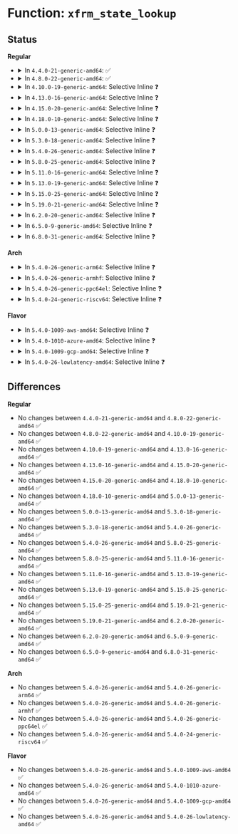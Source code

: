 # Function: <code>xfrm_state_lookup</code>

## Status
<b>Regular</b>
<ul>
<li>
<details>
<summary>In <code>4.4.0-21-generic-amd64</code>: ✅</summary>

```c
struct xfrm_state * xfrm_state_lookup(struct net * net, u32 mark, const xfrm_address_t * daddr, __be32 spi, u8 proto, short unsigned int family)
```

```json
{
  "name": "xfrm_state_lookup",
  "collision_type": "Unique Global",
  "inline_type": "No",
  "funcs": [
    {
      "addr": 18446744071586944112,
      "name": "xfrm_state_lookup",
      "external": true,
      "loc": "net/xfrm/xfrm_state.c:1392",
      "file": "net/xfrm/xfrm_state.c",
      "inline": "seen, unknown",
      "caller_inline": [],
      "caller_func": [
        "net/xfrm/xfrm_state.c:xfrm_alloc_spi",
        "net/xfrm/xfrm_state.c:xfrm_alloc_spi",
        "net/xfrm/xfrm_input.c:xfrm_input"
      ]
    }
  ],
  "symbols": [
    {
      "addr": 18446744071586944112,
      "name": "xfrm_state_lookup",
      "section": ".text",
      "bind": "STB_GLOBAL",
      "size": 114
    }
  ]
}
```
</details>
</li>
<li>
<details>
<summary>In <code>4.8.0-22-generic-amd64</code>: ✅</summary>

```c
struct xfrm_state * xfrm_state_lookup(struct net * net, u32 mark, const xfrm_address_t * daddr, __be32 spi, u8 proto, short unsigned int family)
```

```json
{
  "name": "xfrm_state_lookup",
  "collision_type": "Unique Global",
  "inline_type": "No",
  "funcs": [
    {
      "addr": 18446744071587386944,
      "name": "xfrm_state_lookup",
      "external": true,
      "loc": "net/xfrm/xfrm_state.c:1393",
      "file": "net/xfrm/xfrm_state.c",
      "inline": "seen, unknown",
      "caller_inline": [],
      "caller_func": [
        "net/xfrm/xfrm_state.c:xfrm_alloc_spi",
        "net/xfrm/xfrm_state.c:xfrm_alloc_spi",
        "net/xfrm/xfrm_input.c:xfrm_input"
      ]
    }
  ],
  "symbols": [
    {
      "addr": 18446744071587386944,
      "name": "xfrm_state_lookup",
      "section": ".text",
      "bind": "STB_GLOBAL",
      "size": 114
    }
  ]
}
```
</details>
</li>
<li>
<details>
<summary>In <code>4.10.0-19-generic-amd64</code>: Selective Inline ❓</summary>

```c
struct xfrm_state * xfrm_state_lookup(struct net * net, u32 mark, const xfrm_address_t * daddr, __be32 spi, u8 proto, short unsigned int family)
```

```json
{
  "name": "xfrm_state_lookup",
  "collision_type": "Unique Global",
  "inline_type": "Selective",
  "funcs": [
    {
      "addr": 18446744071587598544,
      "name": "xfrm_state_lookup",
      "external": true,
      "loc": "net/xfrm/xfrm_state.c:1422",
      "file": "net/xfrm/xfrm_state.c",
      "inline": "not declared, inlined",
      "caller_inline": [
        "net/xfrm/xfrm_state.c:xfrm_alloc_spi",
        "net/xfrm/xfrm_state.c:xfrm_alloc_spi"
      ],
      "caller_func": [
        "net/xfrm/xfrm_input.c:xfrm_input"
      ]
    }
  ],
  "symbols": [
    {
      "addr": 18446744071587590144,
      "name": "xfrm_state_lookup",
      "section": ".text",
      "bind": "STB_GLOBAL",
      "size": 24
    }
  ]
}
```
</details>
</li>
<li>
<details>
<summary>In <code>4.13.0-16-generic-amd64</code>: Selective Inline ❓</summary>

```c
struct xfrm_state * xfrm_state_lookup(struct net * net, u32 mark, const xfrm_address_t * daddr, __be32 spi, u8 proto, short unsigned int family)
```

```json
{
  "name": "xfrm_state_lookup",
  "collision_type": "Unique Global",
  "inline_type": "Selective",
  "funcs": [
    {
      "addr": 18446744071587741831,
      "name": "xfrm_state_lookup",
      "external": true,
      "loc": "net/xfrm/xfrm_state.c:1577",
      "file": "net/xfrm/xfrm_state.c",
      "inline": "not declared, inlined",
      "caller_inline": [
        "net/xfrm/xfrm_state.c:xfrm_alloc_spi",
        "net/xfrm/xfrm_state.c:xfrm_alloc_spi"
      ],
      "caller_func": [
        "net/xfrm/xfrm_input.c:xfrm_input"
      ]
    }
  ],
  "symbols": [
    {
      "addr": 18446744071587739856,
      "name": "xfrm_state_lookup",
      "section": ".text",
      "bind": "STB_GLOBAL",
      "size": 24
    }
  ]
}
```
</details>
</li>
<li>
<details>
<summary>In <code>4.15.0-20-generic-amd64</code>: Selective Inline ❓</summary>

```c
struct xfrm_state * xfrm_state_lookup(struct net * net, u32 mark, const xfrm_address_t * daddr, __be32 spi, u8 proto, short unsigned int family)
```

```json
{
  "name": "xfrm_state_lookup",
  "collision_type": "Unique Global",
  "inline_type": "Selective",
  "funcs": [
    {
      "addr": 18446744071588268349,
      "name": "xfrm_state_lookup",
      "external": true,
      "loc": "net/xfrm/xfrm_state.c:1593",
      "file": "net/xfrm/xfrm_state.c",
      "inline": "not declared, inlined",
      "caller_inline": [
        "net/xfrm/xfrm_state.c:xfrm_alloc_spi",
        "net/xfrm/xfrm_state.c:xfrm_alloc_spi"
      ],
      "caller_func": [
        "net/xfrm/xfrm_input.c:xfrm_input"
      ]
    }
  ],
  "symbols": [
    {
      "addr": 18446744071588268128,
      "name": "xfrm_state_lookup",
      "section": ".text",
      "bind": "STB_GLOBAL",
      "size": 24
    }
  ]
}
```
</details>
</li>
<li>
<details>
<summary>In <code>4.18.0-10-generic-amd64</code>: Selective Inline ❓</summary>

```c
struct xfrm_state * xfrm_state_lookup(struct net * net, u32 mark, const xfrm_address_t * daddr, __be32 spi, u8 proto, short unsigned int family)
```

```json
{
  "name": "xfrm_state_lookup",
  "collision_type": "Unique Global",
  "inline_type": "Selective",
  "funcs": [
    {
      "addr": 18446744071588624479,
      "name": "xfrm_state_lookup",
      "external": true,
      "loc": "net/xfrm/xfrm_state.c:1594",
      "file": "net/xfrm/xfrm_state.c",
      "inline": "not declared, inlined",
      "caller_inline": [
        "net/xfrm/xfrm_state.c:xfrm_alloc_spi",
        "net/xfrm/xfrm_state.c:xfrm_alloc_spi"
      ],
      "caller_func": [
        "net/xfrm/xfrm_input.c:xfrm_input"
      ]
    }
  ],
  "symbols": [
    {
      "addr": 18446744071588622544,
      "name": "xfrm_state_lookup",
      "section": ".text",
      "bind": "STB_GLOBAL",
      "size": 24
    }
  ]
}
```
</details>
</li>
<li>
<details>
<summary>In <code>5.0.0-13-generic-amd64</code>: Selective Inline ❓</summary>

```c
struct xfrm_state * xfrm_state_lookup(struct net * net, u32 mark, const xfrm_address_t * daddr, __be32 spi, u8 proto, short unsigned int family)
```

```json
{
  "name": "xfrm_state_lookup",
  "collision_type": "Unique Global",
  "inline_type": "Selective",
  "funcs": [
    {
      "addr": 18446744071588837797,
      "name": "xfrm_state_lookup",
      "external": true,
      "loc": "net/xfrm/xfrm_state.c:1628",
      "file": "net/xfrm/xfrm_state.c",
      "inline": "not declared, inlined",
      "caller_inline": [
        "net/xfrm/xfrm_state.c:xfrm_alloc_spi",
        "net/xfrm/xfrm_state.c:xfrm_alloc_spi"
      ],
      "caller_func": [
        "net/xfrm/xfrm_input.c:xfrm_input"
      ]
    }
  ],
  "symbols": [
    {
      "addr": 18446744071588834992,
      "name": "xfrm_state_lookup",
      "section": ".text",
      "bind": "STB_GLOBAL",
      "size": 24
    }
  ]
}
```
</details>
</li>
<li>
<details>
<summary>In <code>5.3.0-18-generic-amd64</code>: Selective Inline ❓</summary>

```c
struct xfrm_state * xfrm_state_lookup(struct net * net, u32 mark, const xfrm_address_t * daddr, __be32 spi, u8 proto, short unsigned int family)
```

```json
{
  "name": "xfrm_state_lookup",
  "collision_type": "Unique Global",
  "inline_type": "Selective",
  "funcs": [
    {
      "addr": 18446744071589271424,
      "name": "xfrm_state_lookup",
      "external": true,
      "loc": "net/xfrm/xfrm_state.c:1726",
      "file": "net/xfrm/xfrm_state.c",
      "inline": "not declared, inlined",
      "caller_inline": [
        "net/xfrm/xfrm_state.c:xfrm_alloc_spi",
        "net/xfrm/xfrm_state.c:xfrm_alloc_spi"
      ],
      "caller_func": [
        "net/xfrm/xfrm_input.c:xfrm_input"
      ]
    }
  ],
  "symbols": [
    {
      "addr": 18446744071589268672,
      "name": "xfrm_state_lookup",
      "section": ".text",
      "bind": "STB_GLOBAL",
      "size": 24
    }
  ]
}
```
</details>
</li>
<li>
<details>
<summary>In <code>5.4.0-26-generic-amd64</code>: Selective Inline ❓</summary>

```c
struct xfrm_state * xfrm_state_lookup(struct net * net, u32 mark, const xfrm_address_t * daddr, __be32 spi, u8 proto, short unsigned int family)
```

```json
{
  "name": "xfrm_state_lookup",
  "collision_type": "Unique Global",
  "inline_type": "Selective",
  "funcs": [
    {
      "addr": 18446744071589496400,
      "name": "xfrm_state_lookup",
      "external": true,
      "loc": "net/xfrm/xfrm_state.c:1728",
      "file": "net/xfrm/xfrm_state.c",
      "inline": "not declared, inlined",
      "caller_inline": [
        "net/xfrm/xfrm_state.c:xfrm_alloc_spi",
        "net/xfrm/xfrm_state.c:xfrm_alloc_spi"
      ],
      "caller_func": [
        "net/xfrm/xfrm_input.c:xfrm_input"
      ]
    }
  ],
  "symbols": [
    {
      "addr": 18446744071589493648,
      "name": "xfrm_state_lookup",
      "section": ".text",
      "bind": "STB_GLOBAL",
      "size": 24
    }
  ]
}
```
</details>
</li>
<li>
<details>
<summary>In <code>5.8.0-25-generic-amd64</code>: Selective Inline ❓</summary>

```c
struct xfrm_state * xfrm_state_lookup(struct net * net, u32 mark, const xfrm_address_t * daddr, __be32 spi, u8 proto, short unsigned int family)
```

```json
{
  "name": "xfrm_state_lookup",
  "collision_type": "Unique Global",
  "inline_type": "Selective",
  "funcs": [
    {
      "addr": 18446744071590489149,
      "name": "xfrm_state_lookup",
      "external": true,
      "loc": "net/xfrm/xfrm_state.c:1731",
      "file": "net/xfrm/xfrm_state.c",
      "inline": "not declared, inlined",
      "caller_inline": [
        "net/xfrm/xfrm_state.c:xfrm_alloc_spi",
        "net/xfrm/xfrm_state.c:xfrm_alloc_spi"
      ],
      "caller_func": [
        "net/xfrm/xfrm_input.c:xfrm_input"
      ]
    }
  ],
  "symbols": [
    {
      "addr": 18446744071590485952,
      "name": "xfrm_state_lookup",
      "section": ".text",
      "bind": "STB_GLOBAL",
      "size": 51
    }
  ]
}
```
</details>
</li>
<li>
<details>
<summary>In <code>5.11.0-16-generic-amd64</code>: Selective Inline ❓</summary>

```c
struct xfrm_state * xfrm_state_lookup(struct net * net, u32 mark, const xfrm_address_t * daddr, __be32 spi, u8 proto, short unsigned int family)
```

```json
{
  "name": "xfrm_state_lookup",
  "collision_type": "Unique Global",
  "inline_type": "Selective",
  "funcs": [
    {
      "addr": 18446744071590548466,
      "name": "xfrm_state_lookup",
      "external": true,
      "loc": "net/xfrm/xfrm_state.c:1765",
      "file": "net/xfrm/xfrm_state.c",
      "inline": "not declared, inlined",
      "caller_inline": [
        "net/xfrm/xfrm_state.c:xfrm_alloc_spi",
        "net/xfrm/xfrm_state.c:xfrm_alloc_spi"
      ],
      "caller_func": [
        "net/xfrm/xfrm_input.c:xfrm_input"
      ]
    }
  ],
  "symbols": [
    {
      "addr": 18446744071590544336,
      "name": "xfrm_state_lookup",
      "section": ".text",
      "bind": "STB_GLOBAL",
      "size": 68
    }
  ]
}
```
</details>
</li>
<li>
<details>
<summary>In <code>5.13.0-19-generic-amd64</code>: Selective Inline ❓</summary>

```c
struct xfrm_state * xfrm_state_lookup(struct net * net, u32 mark, const xfrm_address_t * daddr, __be32 spi, u8 proto, short unsigned int family)
```

```json
{
  "name": "xfrm_state_lookup",
  "collision_type": "Unique Global",
  "inline_type": "Selective",
  "funcs": [
    {
      "addr": 18446744071590473778,
      "name": "xfrm_state_lookup",
      "external": true,
      "loc": "net/xfrm/xfrm_state.c:1764",
      "file": "net/xfrm/xfrm_state.c",
      "inline": "not declared, inlined",
      "caller_inline": [
        "net/xfrm/xfrm_state.c:xfrm_alloc_spi",
        "net/xfrm/xfrm_state.c:xfrm_alloc_spi"
      ],
      "caller_func": [
        "net/xfrm/xfrm_input.c:xfrm_input"
      ]
    }
  ],
  "symbols": [
    {
      "addr": 18446744071590469568,
      "name": "xfrm_state_lookup",
      "section": ".text",
      "bind": "STB_GLOBAL",
      "size": 68
    }
  ]
}
```
</details>
</li>
<li>
<details>
<summary>In <code>5.15.0-25-generic-amd64</code>: Selective Inline ❓</summary>

```c
struct xfrm_state * xfrm_state_lookup(struct net * net, u32 mark, const xfrm_address_t * daddr, __be32 spi, u8 proto, short unsigned int family)
```

```json
{
  "name": "xfrm_state_lookup",
  "collision_type": "Unique Global",
  "inline_type": "Selective",
  "funcs": [
    {
      "addr": 18446744071591277538,
      "name": "xfrm_state_lookup",
      "external": true,
      "loc": "net/xfrm/xfrm_state.c:1808",
      "file": "net/xfrm/xfrm_state.c",
      "inline": "not declared, inlined",
      "caller_inline": [
        "net/xfrm/xfrm_state.c:xfrm_alloc_spi",
        "net/xfrm/xfrm_state.c:xfrm_alloc_spi"
      ],
      "caller_func": [
        "net/xfrm/xfrm_input.c:xfrm_input"
      ]
    }
  ],
  "symbols": [
    {
      "addr": 18446744071591271280,
      "name": "xfrm_state_lookup",
      "section": ".text",
      "bind": "STB_GLOBAL",
      "size": 68
    }
  ]
}
```
</details>
</li>
<li>
<details>
<summary>In <code>5.19.0-21-generic-amd64</code>: Selective Inline ❓</summary>

```c
struct xfrm_state * xfrm_state_lookup(struct net * net, u32 mark, const xfrm_address_t * daddr, __be32 spi, u8 proto, short unsigned int family)
```

```json
{
  "name": "xfrm_state_lookup",
  "collision_type": "Unique Global",
  "inline_type": "Selective",
  "funcs": [
    {
      "addr": 18446744071592943977,
      "name": "xfrm_state_lookup",
      "external": true,
      "loc": "net/xfrm/xfrm_state.c:1810",
      "file": "net/xfrm/xfrm_state.c",
      "inline": "not declared, inlined",
      "caller_inline": [
        "net/xfrm/xfrm_state.c:xfrm_alloc_spi",
        "net/xfrm/xfrm_state.c:xfrm_alloc_spi"
      ],
      "caller_func": [
        "net/xfrm/xfrm_input.c:xfrm_input"
      ]
    }
  ],
  "symbols": [
    {
      "addr": 18446744071592938336,
      "name": "xfrm_state_lookup",
      "section": ".text",
      "bind": "STB_GLOBAL",
      "size": 129
    }
  ]
}
```
</details>
</li>
<li>
<details>
<summary>In <code>6.2.0-20-generic-amd64</code>: Selective Inline ❓</summary>

```c
struct xfrm_state * xfrm_state_lookup(struct net * net, u32 mark, const xfrm_address_t * daddr, __be32 spi, u8 proto, short unsigned int family)
```

```json
{
  "name": "xfrm_state_lookup",
  "collision_type": "Unique Global",
  "inline_type": "Selective",
  "funcs": [
    {
      "addr": 18446744071594827131,
      "name": "xfrm_state_lookup",
      "external": true,
      "loc": "net/xfrm/xfrm_state.c:1964",
      "file": "net/xfrm/xfrm_state.c",
      "inline": "not declared, inlined",
      "caller_inline": [
        "net/xfrm/xfrm_state.c:xfrm_alloc_spi",
        "net/xfrm/xfrm_state.c:xfrm_alloc_spi"
      ],
      "caller_func": [
        "net/xfrm/xfrm_input.c:xfrm_input"
      ]
    }
  ],
  "symbols": [
    {
      "addr": 18446744071594820864,
      "name": "xfrm_state_lookup",
      "section": ".text",
      "bind": "STB_GLOBAL",
      "size": 129
    }
  ]
}
```
</details>
</li>
<li>
<details>
<summary>In <code>6.5.0-9-generic-amd64</code>: Selective Inline ❓</summary>

```c
struct xfrm_state * xfrm_state_lookup(struct net * net, u32 mark, const xfrm_address_t * daddr, __be32 spi, u8 proto, short unsigned int family)
```

```json
{
  "name": "xfrm_state_lookup",
  "collision_type": "Unique Global",
  "inline_type": "Selective",
  "funcs": [
    {
      "addr": 18446744071595218613,
      "name": "xfrm_state_lookup",
      "external": true,
      "loc": "net/xfrm/xfrm_state.c:1961",
      "file": "net/xfrm/xfrm_state.c",
      "inline": "not declared, inlined",
      "caller_inline": [
        "net/xfrm/xfrm_state.c:xfrm_alloc_spi",
        "net/xfrm/xfrm_state.c:xfrm_alloc_spi"
      ],
      "caller_func": [
        "net/xfrm/xfrm_input.c:xfrm_input"
      ]
    }
  ],
  "symbols": [
    {
      "addr": 18446744071595212368,
      "name": "xfrm_state_lookup",
      "section": ".text",
      "bind": "STB_GLOBAL",
      "size": 129
    }
  ]
}
```
</details>
</li>
<li>
<details>
<summary>In <code>6.8.0-31-generic-amd64</code>: Selective Inline ❓</summary>

```c
struct xfrm_state * xfrm_state_lookup(struct net * net, u32 mark, const xfrm_address_t * daddr, __be32 spi, u8 proto, short unsigned int family)
```

```json
{
  "name": "xfrm_state_lookup",
  "collision_type": "Unique Global",
  "inline_type": "Selective",
  "funcs": [
    {
      "addr": 18446744071596059157,
      "name": "xfrm_state_lookup",
      "external": true,
      "loc": "net/xfrm/xfrm_state.c:1961",
      "file": "net/xfrm/xfrm_state.c",
      "inline": "not declared, inlined",
      "caller_inline": [
        "net/xfrm/xfrm_state.c:xfrm_alloc_spi",
        "net/xfrm/xfrm_state.c:xfrm_alloc_spi"
      ],
      "caller_func": [
        "net/xfrm/xfrm_input.c:xfrm_input",
        "net/xfrm/xfrm_state_bpf.c:bpf_xdp_get_xfrm_state"
      ]
    }
  ],
  "symbols": [
    {
      "addr": 18446744071596052912,
      "name": "xfrm_state_lookup",
      "section": ".text",
      "bind": "STB_GLOBAL",
      "size": 129
    }
  ]
}
```
</details>
</li>
</ul>
<b>Arch</b>
<ul>
<li>
<details>
<summary>In <code>5.4.0-26-generic-arm64</code>: Selective Inline ❓</summary>

```c
struct xfrm_state * xfrm_state_lookup(struct net * net, u32 mark, const xfrm_address_t * daddr, __be32 spi, u8 proto, short unsigned int family)
```

```json
{
  "name": "xfrm_state_lookup",
  "collision_type": "Unique Global",
  "inline_type": "Selective",
  "funcs": [
    {
      "addr": 18446603336503164232,
      "name": "xfrm_state_lookup",
      "external": true,
      "loc": "net/xfrm/xfrm_state.c:1728",
      "file": "net/xfrm/xfrm_state.c",
      "inline": "not declared, inlined",
      "caller_inline": [
        "net/xfrm/xfrm_state.c:xfrm_alloc_spi",
        "net/xfrm/xfrm_state.c:xfrm_alloc_spi"
      ],
      "caller_func": [
        "net/xfrm/xfrm_input.c:xfrm_input"
      ]
    }
  ],
  "symbols": [
    {
      "addr": 18446603336503149872,
      "name": "xfrm_state_lookup",
      "section": ".text",
      "bind": "STB_GLOBAL",
      "size": 100
    }
  ]
}
```
</details>
</li>
<li>
<details>
<summary>In <code>5.4.0-26-generic-armhf</code>: Selective Inline ❓</summary>

```c
struct xfrm_state * xfrm_state_lookup(struct net * net, u32 mark, const xfrm_address_t * daddr, __be32 spi, u8 proto, short unsigned int family)
```

```json
{
  "name": "xfrm_state_lookup",
  "collision_type": "Unique Global",
  "inline_type": "Selective",
  "funcs": [
    {
      "addr": 3235835860,
      "name": "xfrm_state_lookup",
      "external": true,
      "loc": "net/xfrm/xfrm_state.c:1728",
      "file": "net/xfrm/xfrm_state.c",
      "inline": "not declared, inlined",
      "caller_inline": [
        "net/xfrm/xfrm_state.c:xfrm_alloc_spi",
        "net/xfrm/xfrm_state.c:xfrm_alloc_spi"
      ],
      "caller_func": [
        "net/xfrm/xfrm_input.c:xfrm_input"
      ]
    }
  ],
  "symbols": [
    {
      "addr": 3235833028,
      "name": "xfrm_state_lookup",
      "section": ".text",
      "bind": "STB_GLOBAL",
      "size": 48
    }
  ]
}
```
</details>
</li>
<li>
<details>
<summary>In <code>5.4.0-26-generic-ppc64el</code>: Selective Inline ❓</summary>

```c
struct xfrm_state * xfrm_state_lookup(struct net * net, u32 mark, const xfrm_address_t * daddr, __be32 spi, u8 proto, short unsigned int family)
```

```json
{
  "name": "xfrm_state_lookup",
  "collision_type": "Unique Global",
  "inline_type": "Selective",
  "funcs": [
    {
      "addr": 13835058055296884152,
      "name": "xfrm_state_lookup",
      "external": true,
      "loc": "net/xfrm/xfrm_state.c:1728",
      "file": "net/xfrm/xfrm_state.c",
      "inline": "not declared, inlined",
      "caller_inline": [
        "net/xfrm/xfrm_state.c:xfrm_alloc_spi",
        "net/xfrm/xfrm_state.c:xfrm_alloc_spi"
      ],
      "caller_func": [
        "net/xfrm/xfrm_input.c:xfrm_input"
      ]
    }
  ],
  "symbols": [
    {
      "addr": 13835058055296880592,
      "name": "xfrm_state_lookup",
      "section": ".text",
      "bind": "STB_GLOBAL",
      "size": 48
    }
  ]
}
```
</details>
</li>
<li>
<details>
<summary>In <code>5.4.0-24-generic-riscv64</code>: Selective Inline ❓</summary>

```c
struct xfrm_state * xfrm_state_lookup(struct net * net, u32 mark, const xfrm_address_t * daddr, __be32 spi, u8 proto, short unsigned int family)
```

```json
{
  "name": "xfrm_state_lookup",
  "collision_type": "Unique Global",
  "inline_type": "Selective",
  "funcs": [
    {
      "addr": 18446743936279205238,
      "name": "xfrm_state_lookup",
      "external": true,
      "loc": "net/xfrm/xfrm_state.c:1728",
      "file": "net/xfrm/xfrm_state.c",
      "inline": "not declared, inlined",
      "caller_inline": [
        "net/xfrm/xfrm_state.c:xfrm_alloc_spi",
        "net/xfrm/xfrm_state.c:xfrm_alloc_spi"
      ],
      "caller_func": [
        "net/xfrm/xfrm_input.c:xfrm_input"
      ]
    }
  ],
  "symbols": [
    {
      "addr": 18446743936279198900,
      "name": "xfrm_state_lookup",
      "section": ".text",
      "bind": "STB_GLOBAL",
      "size": 82
    }
  ]
}
```
</details>
</li>
</ul>
<b>Flavor</b>
<ul>
<li>
<details>
<summary>In <code>5.4.0-1009-aws-amd64</code>: Selective Inline ❓</summary>

```c
struct xfrm_state * xfrm_state_lookup(struct net * net, u32 mark, const xfrm_address_t * daddr, __be32 spi, u8 proto, short unsigned int family)
```

```json
{
  "name": "xfrm_state_lookup",
  "collision_type": "Unique Global",
  "inline_type": "Selective",
  "funcs": [
    {
      "addr": 18446744071589100768,
      "name": "xfrm_state_lookup",
      "external": true,
      "loc": "net/xfrm/xfrm_state.c:1728",
      "file": "net/xfrm/xfrm_state.c",
      "inline": "not declared, inlined",
      "caller_inline": [
        "net/xfrm/xfrm_state.c:xfrm_alloc_spi",
        "net/xfrm/xfrm_state.c:xfrm_alloc_spi"
      ],
      "caller_func": [
        "net/xfrm/xfrm_input.c:xfrm_input"
      ]
    }
  ],
  "symbols": [
    {
      "addr": 18446744071589098016,
      "name": "xfrm_state_lookup",
      "section": ".text",
      "bind": "STB_GLOBAL",
      "size": 24
    }
  ]
}
```
</details>
</li>
<li>
<details>
<summary>In <code>5.4.0-1010-azure-amd64</code>: Selective Inline ❓</summary>

```c
struct xfrm_state * xfrm_state_lookup(struct net * net, u32 mark, const xfrm_address_t * daddr, __be32 spi, u8 proto, short unsigned int family)
```

```json
{
  "name": "xfrm_state_lookup",
  "collision_type": "Unique Global",
  "inline_type": "Selective",
  "funcs": [
    {
      "addr": 18446744071588825808,
      "name": "xfrm_state_lookup",
      "external": true,
      "loc": "net/xfrm/xfrm_state.c:1728",
      "file": "net/xfrm/xfrm_state.c",
      "inline": "not declared, inlined",
      "caller_inline": [
        "net/xfrm/xfrm_state.c:xfrm_alloc_spi",
        "net/xfrm/xfrm_state.c:xfrm_alloc_spi"
      ],
      "caller_func": [
        "net/xfrm/xfrm_input.c:xfrm_input"
      ]
    }
  ],
  "symbols": [
    {
      "addr": 18446744071588823056,
      "name": "xfrm_state_lookup",
      "section": ".text",
      "bind": "STB_GLOBAL",
      "size": 24
    }
  ]
}
```
</details>
</li>
<li>
<details>
<summary>In <code>5.4.0-1009-gcp-amd64</code>: Selective Inline ❓</summary>

```c
struct xfrm_state * xfrm_state_lookup(struct net * net, u32 mark, const xfrm_address_t * daddr, __be32 spi, u8 proto, short unsigned int family)
```

```json
{
  "name": "xfrm_state_lookup",
  "collision_type": "Unique Global",
  "inline_type": "Selective",
  "funcs": [
    {
      "addr": 18446744071589537632,
      "name": "xfrm_state_lookup",
      "external": true,
      "loc": "net/xfrm/xfrm_state.c:1728",
      "file": "net/xfrm/xfrm_state.c",
      "inline": "not declared, inlined",
      "caller_inline": [
        "net/xfrm/xfrm_state.c:xfrm_alloc_spi",
        "net/xfrm/xfrm_state.c:xfrm_alloc_spi"
      ],
      "caller_func": [
        "net/xfrm/xfrm_input.c:xfrm_input"
      ]
    }
  ],
  "symbols": [
    {
      "addr": 18446744071589534880,
      "name": "xfrm_state_lookup",
      "section": ".text",
      "bind": "STB_GLOBAL",
      "size": 24
    }
  ]
}
```
</details>
</li>
<li>
<details>
<summary>In <code>5.4.0-26-lowlatency-amd64</code>: Selective Inline ❓</summary>

```c
struct xfrm_state * xfrm_state_lookup(struct net * net, u32 mark, const xfrm_address_t * daddr, __be32 spi, u8 proto, short unsigned int family)
```

```json
{
  "name": "xfrm_state_lookup",
  "collision_type": "Unique Global",
  "inline_type": "Selective",
  "funcs": [
    {
      "addr": 18446744071589585031,
      "name": "xfrm_state_lookup",
      "external": true,
      "loc": "net/xfrm/xfrm_state.c:1728",
      "file": "net/xfrm/xfrm_state.c",
      "inline": "not declared, inlined",
      "caller_inline": [
        "net/xfrm/xfrm_state.c:xfrm_alloc_spi",
        "net/xfrm/xfrm_state.c:xfrm_alloc_spi"
      ],
      "caller_func": [
        "net/xfrm/xfrm_input.c:xfrm_input"
      ]
    }
  ],
  "symbols": [
    {
      "addr": 18446744071589582176,
      "name": "xfrm_state_lookup",
      "section": ".text",
      "bind": "STB_GLOBAL",
      "size": 96
    }
  ]
}
```
</details>
</li>
</ul>

## Differences
<b>Regular</b>
<ul>
<li>
No changes between <code>4.4.0-21-generic-amd64</code> and <code>4.8.0-22-generic-amd64</code> ✅
</li>
<li>
No changes between <code>4.8.0-22-generic-amd64</code> and <code>4.10.0-19-generic-amd64</code> ✅
</li>
<li>
No changes between <code>4.10.0-19-generic-amd64</code> and <code>4.13.0-16-generic-amd64</code> ✅
</li>
<li>
No changes between <code>4.13.0-16-generic-amd64</code> and <code>4.15.0-20-generic-amd64</code> ✅
</li>
<li>
No changes between <code>4.15.0-20-generic-amd64</code> and <code>4.18.0-10-generic-amd64</code> ✅
</li>
<li>
No changes between <code>4.18.0-10-generic-amd64</code> and <code>5.0.0-13-generic-amd64</code> ✅
</li>
<li>
No changes between <code>5.0.0-13-generic-amd64</code> and <code>5.3.0-18-generic-amd64</code> ✅
</li>
<li>
No changes between <code>5.3.0-18-generic-amd64</code> and <code>5.4.0-26-generic-amd64</code> ✅
</li>
<li>
No changes between <code>5.4.0-26-generic-amd64</code> and <code>5.8.0-25-generic-amd64</code> ✅
</li>
<li>
No changes between <code>5.8.0-25-generic-amd64</code> and <code>5.11.0-16-generic-amd64</code> ✅
</li>
<li>
No changes between <code>5.11.0-16-generic-amd64</code> and <code>5.13.0-19-generic-amd64</code> ✅
</li>
<li>
No changes between <code>5.13.0-19-generic-amd64</code> and <code>5.15.0-25-generic-amd64</code> ✅
</li>
<li>
No changes between <code>5.15.0-25-generic-amd64</code> and <code>5.19.0-21-generic-amd64</code> ✅
</li>
<li>
No changes between <code>5.19.0-21-generic-amd64</code> and <code>6.2.0-20-generic-amd64</code> ✅
</li>
<li>
No changes between <code>6.2.0-20-generic-amd64</code> and <code>6.5.0-9-generic-amd64</code> ✅
</li>
<li>
No changes between <code>6.5.0-9-generic-amd64</code> and <code>6.8.0-31-generic-amd64</code> ✅
</li>
</ul>
<b>Arch</b>
<ul>
<li>
No changes between <code>5.4.0-26-generic-amd64</code> and <code>5.4.0-26-generic-arm64</code> ✅
</li>
<li>
No changes between <code>5.4.0-26-generic-amd64</code> and <code>5.4.0-26-generic-armhf</code> ✅
</li>
<li>
No changes between <code>5.4.0-26-generic-amd64</code> and <code>5.4.0-26-generic-ppc64el</code> ✅
</li>
<li>
No changes between <code>5.4.0-26-generic-amd64</code> and <code>5.4.0-24-generic-riscv64</code> ✅
</li>
</ul>
<b>Flavor</b>
<ul>
<li>
No changes between <code>5.4.0-26-generic-amd64</code> and <code>5.4.0-1009-aws-amd64</code> ✅
</li>
<li>
No changes between <code>5.4.0-26-generic-amd64</code> and <code>5.4.0-1010-azure-amd64</code> ✅
</li>
<li>
No changes between <code>5.4.0-26-generic-amd64</code> and <code>5.4.0-1009-gcp-amd64</code> ✅
</li>
<li>
No changes between <code>5.4.0-26-generic-amd64</code> and <code>5.4.0-26-lowlatency-amd64</code> ✅
</li>
</ul>
